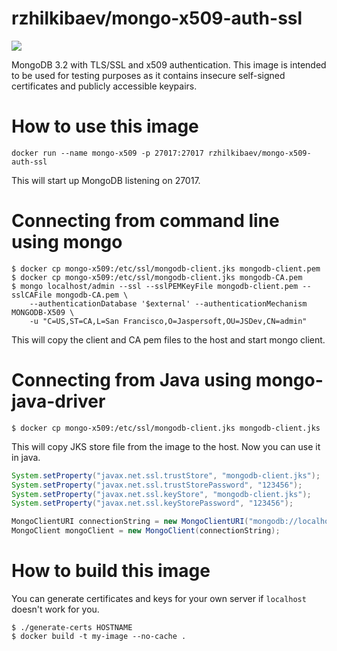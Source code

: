 # rzhilkibaev/mongo-x509-auth-ssl
[![](http://dockeri.co/image/rzhilkibaev/mongo-x509-auth-ssl)](https://registry.hub.docker.com/u/rzhilkibaev/mongo-x509-auth-ssl/)

MongoDB 3.2 with TLS/SSL and x509 authentication.
This image is intended to be used for testing purposes as it contains insecure self-signed certificates and publicly accessible keypairs.

# How to use this image

    docker run --name mongo-x509 -p 27017:27017 rzhilkibaev/mongo-x509-auth-ssl
This will start up MongoDB listening on 27017.

# Connecting from command line using mongo

    $ docker cp mongo-x509:/etc/ssl/mongodb-client.jks mongodb-client.pem
    $ docker cp mongo-x509:/etc/ssl/mongodb-client.jks mongodb-CA.pem
    $ mongo localhost/admin --ssl --sslPEMKeyFile mongodb-client.pem --sslCAFile mongodb-CA.pem \
        --authenticationDatabase '$external' --authenticationMechanism MONGODB-X509 \
        -u "C=US,ST=CA,L=San Francisco,O=Jaspersoft,OU=JSDev,CN=admin"
This will copy the client and CA pem files to the host and start mongo client.
      
# Connecting from Java using mongo-java-driver

    $ docker cp mongo-x509:/etc/ssl/mongodb-client.jks mongodb-client.jks
This will copy JKS store file from the image to the host. Now you can use it in java. 
```java
System.setProperty("javax.net.ssl.trustStore", "mongodb-client.jks");
System.setProperty("javax.net.ssl.trustStorePassword", "123456");
System.setProperty("javax.net.ssl.keyStore", "mongodb-client.jks");
System.setProperty("javax.net.ssl.keyStorePassword", "123456");

MongoClientURI connectionString = new MongoClientURI("mongodb://localhost:27017/admin?authMechanism=MONGODB-X509&ssl=true");
MongoClient mongoClient = new MongoClient(connectionString);
```

# How to build this image

You can generate certificates and keys for your own server if `localhost` doesn't work for you.

    $ ./generate-certs HOSTNAME
    $ docker build -t my-image --no-cache .

